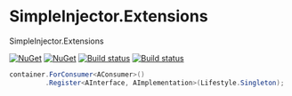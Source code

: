 # SimpleInjector.Extensions
SimpleInjector.Extensions

[![NuGet](https://img.shields.io/nuget/v/Lobster.SimpleInjector.Extensions.svg)](https://www.nuget.org/packages/Lobster.SimpleInjector.Extensions)
[![NuGet](https://img.shields.io/nuget/dt/Lobster.SimpleInjector.Extensions.svg)](https://www.nuget.org/packages/Lobster.SimpleInjector.Extensions)
[![Build status](https://ci.appveyor.com/api/projects/status/irp8vllgf6q7ld0g?svg=true)](https://ci.appveyor.com/project/lobster2012-user/simpleinjector-extensions)
[![Build status](https://travis-ci.org/lobster2012-user/SimpleInjector.Extensions.svg?branch=master)](https://travis-ci.org/lobster2012-user/SimpleInjector.Extensions)

```csharp
container.ForConsumer<AConsumer>()
         .Register<AInterface, AImplementation>(Lifestyle.Singleton);
```
